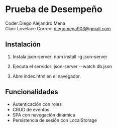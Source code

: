 # Prueba de Desempeño

Coder:Diego Alejandro Mena      
Clan: Lovelace
Correo: diegomena903@gmail.com


## Instalación

1. Instala json-server:
   npm install -g json-server

2. Ejecuta el servidor:
   json-server --watch db.json

3. Abre index.html en el navegador.



## Funcionalidades

- Autenticación con roles
- CRUD de eventos
- SPA con navegación dinámica
- Persistencia de sesión con LocalStorage
